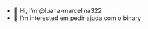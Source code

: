 - 👋 Hi, I’m @luana-marcelina322
- 👀 I’m interested em pedir ajuda com o binary

<!---
luana-marcelina322/luana-marcelina322 is a ✨ special ✨ repository because its `README.md` (this file) appears on your GitHub profile.
You can click the Preview link to take a look at your changes.
--->
